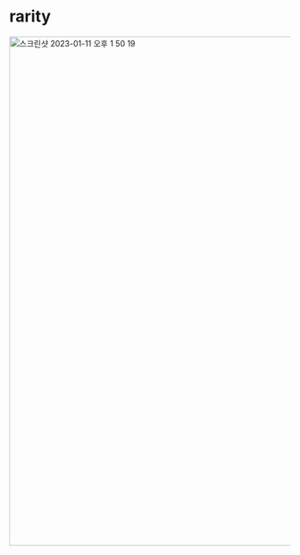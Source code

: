 # rarity

<img width="910" alt="스크린샷 2023-01-11 오후 1 50 19" src="https://user-images.githubusercontent.com/57599679/211721926-05c08df6-38c0-4780-b530-728996a3a899.png">
